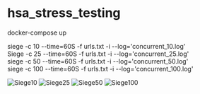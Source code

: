 # hsa_stress_testing

docker-compose up

siege -c 10 --time=60S -f urls.txt -i --log='concurrent_10.log'  
Siege -c 25 --time=60S -f urls.txt -i --log='concurrent_25.log'  
siege -c 50 --time=60S -f urls.txt -i --log='concurrent_50.log'  
siege -c 100 --time=60S -f urls.txt -i --log='concurrent_100.log'  

![Siege10](https://user-images.githubusercontent.com/52753625/188263335-531abbeb-d967-4962-9f50-9e89c2b1a822.PNG)
![Siege25](https://user-images.githubusercontent.com/52753625/188263337-de86c33f-3ad1-4ebf-8f5c-54a087a516cb.PNG)
![Siege50](https://user-images.githubusercontent.com/52753625/188263340-8804e7bc-a89b-456e-94d0-68f2bf566876.PNG)
![Siege100](https://user-images.githubusercontent.com/52753625/188263341-647d28a4-802b-4784-bf68-a2bf25d1dbf2.PNG)
